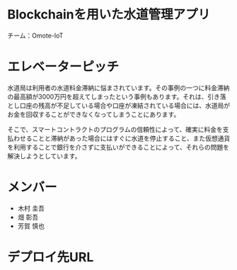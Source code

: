# Blockchainを用いた水道管理アプリ   
チーム：Omote-IoT

# エレベーターピッチ
水道局は利用者の水道料金滞納に悩まされています。その事例の一つに料金滞納の最高額が3000万円を超えてしまったという事例もあります。それは、引き落とし口座の残高が不足している場合や口座が凍結されている場合には、水道局がお金を回収することができなくなってしまうことにあります。

そこで、スマートコントラクトのプログラムの信頼性によって、確実に料金を支払わせることと滞納があった場合にはすぐに水道を停止すること、また仮想通貨を利用することで銀行を介さずに支払いができることによって、それらの問題を解決しようとしています。

# メンバー
- 木村 圭吾
- 畑 彰吾
- 芳賀 慎也 

# デプロイ先URL

